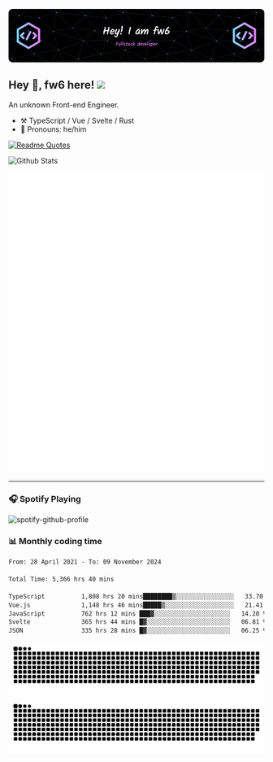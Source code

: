 ![Header](github-header-image.png)

## Hey 👋, fw6 here! <img src="https://github.githubassets.com/images/mona-whisper.gif" height="24" />


An unknown Front-end Engineer.

-   :hammer_and_pick: TypeScript / Vue / Svelte / Rust
-   :man: Pronouns: he/him


[![Readme Quotes](https://quotes-github-readme.vercel.app/api?type=horizontal&theme=algolia)](https://github.com/piyushsuthar/github-readme-quotes)



![Github Stats](https://github-readme-stats.vercel.app/api?username=fw6&bg_color=30,e96443,904e95&title_color=fff&text_color=fff)

![](https://raw.githubusercontent.com/fw6/github-stats-transparent/output/generated/overview.svg)
![](https://raw.githubusercontent.com/fw6/github-stats-transparent/output/generated/languages.svg)


---

### 🎧 Spotify Playing

<!-- ![spotify-github-profile](/img/default.svg) -->

![spotify-github-profile](https://spotify-github-profile.vercel.app/api/view.svg?uid=r6wn4hdvypv0lkzyrj0e0pjct&cover_image=true&theme=default&show_offline=true&background_color=9a10ad&interchange=true&bar_color_cover=true)



### :bar_chart: Monthly coding time 

<!--START_SECTION:waka-->

```txt
From: 28 April 2021 - To: 09 November 2024

Total Time: 5,366 hrs 40 mins

TypeScript          1,808 hrs 20 mins████████▒░░░░░░░░░░░░░░░░   33.70 %
Vue.js              1,148 hrs 46 mins█████▒░░░░░░░░░░░░░░░░░░░   21.41 %
JavaScript          762 hrs 12 mins ███▓░░░░░░░░░░░░░░░░░░░░░   14.20 %
Svelte              365 hrs 44 mins █▓░░░░░░░░░░░░░░░░░░░░░░░   06.81 %
JSON                335 hrs 28 mins █▓░░░░░░░░░░░░░░░░░░░░░░░   06.25 %
```

<!--END_SECTION:waka-->




![github contribution grid snake animation](https://raw.githubusercontent.com/platane/platane/output/github-contribution-grid-snake-dark.svg#gh-dark-mode-only)![github contribution grid snake animation](https://raw.githubusercontent.com/platane/platane/output/github-contribution-grid-snake.svg#gh-light-mode-only)
